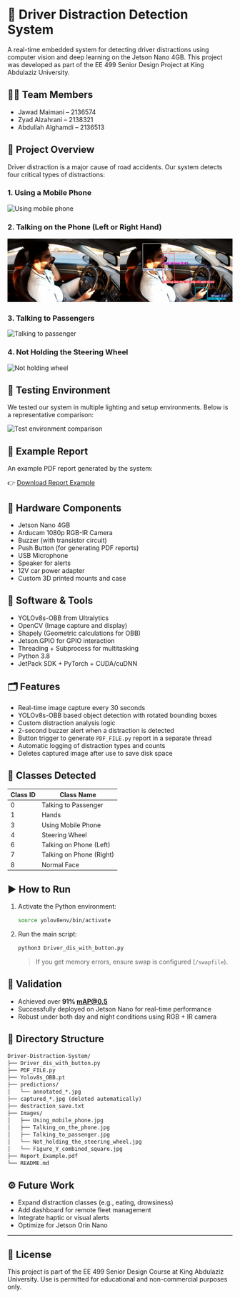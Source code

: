 # 🚗 Driver Distraction Detection System

A real-time embedded system for detecting driver distractions using computer vision and deep learning on the Jetson Nano 4GB. This project was developed as part of the EE 499 Senior Design Project at King Abdulaziz University.

## 👨‍💻 Team Members
- Jawad Maimani – 2136574
- Zyad Alzahrani – 2138321
- Abdullah Alghamdi – 2136513

## 📘 Project Overview
Driver distraction is a major cause of road accidents. Our system detects four critical types of distractions:

### 1. Using a Mobile Phone
![Using mobile phone](Images/Using_mobile_phone.jpg)

### 2. Talking on the Phone (Left or Right Hand)
![Talking on the phone](Talking_on_the_phone.jpg)

### 3. Talking to Passengers
![Talking to passenger](Images/Talking_to_passenger.jpg)

### 4. Not Holding the Steering Wheel
![Not holding wheel](Images/Not_holding_the_steering_wheel.jpg)

## 🧪 Testing Environment
We tested our system in multiple lighting and setup environments.
Below is a representative comparison:

![Test environment comparison](Images/Figure_Y_combined_square.jpg)

## 📑 Example Report
An example PDF report generated by the system:

👉 [Download Report Example](Report_Example.pdf)

## 🔧 Hardware Components
- Jetson Nano 4GB
- Arducam 1080p RGB-IR Camera
- Buzzer (with transistor circuit)
- Push Button (for generating PDF reports)
- USB Microphone
- Speaker for alerts
- 12V car power adapter
- Custom 3D printed mounts and case

## 🧠 Software & Tools
- YOLOv8s-OBB from Ultralytics
- OpenCV (Image capture and display)
- Shapely (Geometric calculations for OBB)
- Jetson.GPIO for GPIO interaction
- Threading + Subprocess for multitasking
- Python 3.8
- JetPack SDK + PyTorch + CUDA/cuDNN

## 🗂️ Features
- Real-time image capture every 30 seconds
- YOLOv8s-OBB based object detection with rotated bounding boxes
- Custom distraction analysis logic
- 2-second buzzer alert when a distraction is detected
- Button trigger to generate `PDF_FILE.py` report in a separate thread
- Automatic logging of distraction types and counts
- Deletes captured image after use to save disk space

## 📸 Classes Detected
| Class ID | Class Name               |
|----------|--------------------------|
| 0        | Talking to Passenger     |
| 1        | Hands                    |
| 3        | Using Mobile Phone       |
| 4        | Steering Wheel           |
| 6        | Talking on Phone (Left)  |
| 7        | Talking on Phone (Right) |
| 8        | Normal Face              |

## ▶️ How to Run

1. Activate the Python environment:
   ```bash
   source yolov8env/bin/activate
   ```

2. Run the main script:
   ```bash
   python3 Driver_dis_with_button.py
   ```

   > If you get memory errors, ensure swap is configured (`/swapfile`).

## 🧪 Validation
- Achieved over **91% mAP@0.5**
- Successfully deployed on Jetson Nano for real-time performance
- Robust under both day and night conditions using RGB + IR camera

## 📁 Directory Structure
```
Driver-Distraction-System/
├── Driver_dis_with_button.py
├── PDF_FILE.py
├── Yolov8s_OBB.pt
├── predictions/
│   └── annotated_*.jpg
├── captured_*.jpg (deleted automatically)
├── destraction_save.txt
├── Images/
│   ├── Using_mobile_phone.jpg
│   ├── Talking_on_the_phone.jpg
│   ├── Talking_to_passenger.jpg
│   └── Not_holding_the_steering_wheel.jpg
│   └── Figure_Y_combined_square.jpg
├── Report_Example.pdf
└── README.md
```

## ⚙️ Future Work
- Expand distraction classes (e.g., eating, drowsiness)
- Add dashboard for remote fleet management
- Integrate haptic or visual alerts
- Optimize for Jetson Orin Nano

---

## 📜 License
This project is part of the EE 499 Senior Design Course at King Abdulaziz University. Use is permitted for educational and non-commercial purposes only.
